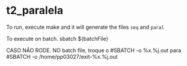 # t2_paralela


To run, execute make
and it will generate the files `seq` and `paral`

To execute on batch.
sbatch ${batchFile}


CASO NÂO RODE.
NO batch file, troque o #SBATCH -o %x.%j.out
para
#SBATCH -o /home/pp03027/exit-%x.%j.out